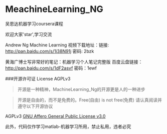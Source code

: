 # MeachineLearning_NG
吴恩达机器学习coursera课程

欢迎大家'star',学习交流

Andrew Ng Machine Learning 视频下载地址：链接: http://pan.baidu.com/s/1i38N91j 密码: 2bzk

黄海广博士写非常好的笔记：机器学习个人笔记完整版
百度云盘链接：http://pan.baidu.com/s/1dF2asvf 密码：1ewf

###开源许可证 License AGPLv3

>开源是一种精神，MachineLearning_Ng的开源更是人的一种进步

>开源是自由的，而不是免费的。Free(自由) is not free(免费)
请认真阅读并遵守以下开源协议

AGPLv3 [GNU Affero General Public License v3.0](https://github.com/HuangCongQing/MachineLearning_Ng/blob/master/LICENSE)

此外，代码仅作学习matlab-机器学习所用，禁止私用，违者必究